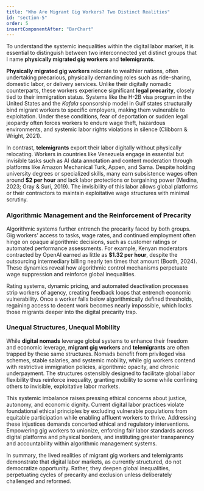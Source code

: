 ```yaml
---
title: "Who Are Migrant Gig Workers? Two Distinct Realities"
id: "section-5"
order: 5
insertComponentAfter: "BarChart"
---
```



To understand the systemic inequalities within the digital labor market, it is essential to distinguish between two interconnected yet distinct groups that I name **physically migrated gig workers** and **telemigrants**.

**Physically migrated gig workers** relocate to wealthier nations, often undertaking precarious, physically demanding roles such as ride-sharing, domestic labor, or delivery services. Unlike their digitally nomadic counterparts, these workers experience significant **legal precarity**, closely tied to their immigration status. Systems like the H-2B visa program in the United States and the *Kafala* sponsorship model in Gulf states structurally bind migrant workers to specific employers, making them vulnerable to exploitation. Under these conditions, fear of deportation or sudden legal jeopardy often forces workers to endure wage theft, hazardous environments, and systemic labor rights violations in silence (Clibborn & Wright, 2021).

In contrast, **telemigrants** export their labor digitally without physically relocating. Workers in countries like Venezuela engage in essential but invisible tasks such as AI data annotation and content moderation through platforms like Amazon Mechanical Turk, Appen, and Sama. Despite holding university degrees or specialized skills, many earn subsistence wages often around **$2 per hour** and lack labor protections or bargaining power (Medina, 2023; Gray & Suri, 2019). The invisibility of this labor allows global platforms or their contractors to maintain exploitative wage structures with minimal scrutiny.

### Algorithmic Management and the Reinforcement of Precarity

Algorithmic systems further entrench the precarity faced by both groups. Gig workers' access to tasks, wage rates, and continued employment often hinge on opaque algorithmic decisions, such as customer ratings or automated performance assessments. For example, Kenyan moderators contracted by OpenAI earned as little as **$1.32 per hour**, despite the outsourcing intermediary billing nearly ten times that amount (Booth, 2024). These dynamics reveal how algorithmic control mechanisms perpetuate wage suppression and reinforce global inequalities.

Rating systems, dynamic pricing, and automated deactivation processes strip workers of agency, creating feedback loops that entrench economic vulnerability. Once a worker falls below algorithmically defined thresholds, regaining access to decent work becomes nearly impossible, which locks those migrants deeper into the digital precarity trap.

### Unequal Structures, Unequal Mobility

While **digital nomads** leverage global systems to enhance their freedom and economic leverage, **migrant gig workers** and **telemigrants** are often trapped by these same structures. Nomads benefit from privileged visa schemes, stable salaries, and systemic mobility, while gig workers contend with restrictive immigration policies, algorithmic opacity, and chronic underpayment. The structures ostensibly designed to facilitate global labor flexibility thus reinforce inequality, granting mobility to some while confining others to invisible, exploitative labor markets.

This systemic imbalance raises pressing ethical concerns about justice, autonomy, and economic dignity. Current digital labor practices violate foundational ethical principles by excluding vulnerable populations from equitable participation while enabling affluent workers to thrive. Addressing these injustices demands concerted ethical and regulatory interventions. Empowering gig workers to unionize, enforcing fair labor standards across digital platforms and physical borders, and instituting greater transparency and accountability within algorithmic management systems.

In summary, the lived realities of migrant gig workers and telemigrants demonstrate that digital labor markets, as currently structured, do not democratize opportunity. Rather, they deepen global inequalities, perpetuating cycles of precarity and exclusion unless deliberately challenged and reformed.

